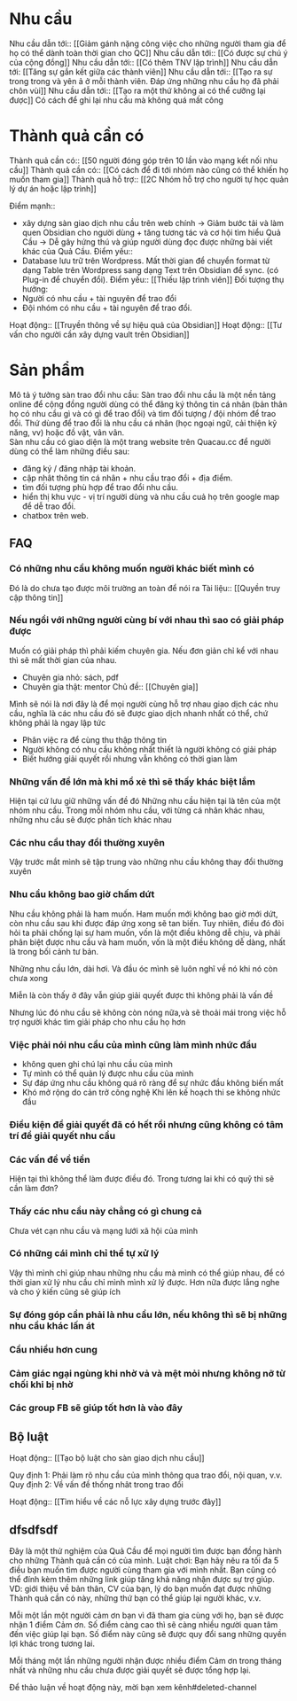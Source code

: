 # Nhu cầu
Nhu cầu dẫn tới:: [[Giảm gánh nặng công việc cho những người tham gia để họ có thể dành toàn thời gian cho QC]]
Nhu cầu dẫn tới:: [[Có được sự chú ý của cộng đồng]]
Nhu cầu dẫn tới:: [[Có thêm TNV lập trình]]
Nhu cầu dẫn tới: [[Tăng sự gắn kết giữa các thành viên]]
Nhu cầu dẫn tới:: [[Tạo ra sự trong trong và yên ả ở mỗi thành viên. Đáp ứng những nhu cầu họ đã phải chôn vùi]]
Nhu cầu dẫn tới:: [[Tạo ra một thứ không ai có thể cưỡng lại được]]
Có cách để ghi lại nhu cầu mà không quá mất công
# Thành quả cần có
Thành quả cần có:: [[50 người đóng góp trên 10 lần vào mạng kết nối nhu cầu]]
Thành quả cần có:: [[Có cách để đi tới nhóm nào cũng có thể khiến họ muốn tham gia]]
Thành quả hỗ trợ:: [[2C Nhóm hỗ trợ cho người tự học quản lý dự án hoặc lập trình]]

Điểm mạnh:: 
- xây dựng sàn giao dịch nhu cầu trên web chính → Giảm bước tải và làm quen Obsidian cho người dùng + tăng tương tác và cơ hội tìm hiểu Quả Cầu → Dễ gây hứng thú và giúp người dùng đọc được những bài viết khác của Quả Cầu.
Điểm yếu::
- Database lưu trữ trên Wordpress. Mất thời gian để chuyển format từ dạng Table trên Wordpress sang dạng Text trên Obsidian để sync. (có Plug-in để chuyển đổi). 
Điểm yếu:: [[Thiếu lập trình viên]]
Đối tượng thụ hưởng: 
- Người có nhu cầu + tài nguyên để trao đổi
- Đội nhóm có nhu cầu + tài nguyên để trao đổi.

Hoạt động:: [[Truyền thông về sự hiệu quả của Obsidian]]
Hoạt động:: [[Tư vấn cho người cần xây dựng vault trên Obsidian]]

# Sản phẩm
Mô tả ý tưởng sàn trao đổi nhu cầu:
Sàn trao đổi nhu cầu là một nền tảng online để cộng đồng người dùng có thể đăng ký thông tin cá nhân (bản thân họ có nhu cầu gì và có gì để trao đổi) và tìm đối tượng / đội nhóm để trao đổi. Thứ dùng để trao đổi là nhu cầu cá nhân (học ngoại ngữ, cải thiện kỹ năng, vv) hoặc đồ vật, vân vân.  
Sàn nhu cầu có giao diện là một trang website trên Quacau.cc để người dùng có thể làm những điều sau:
- đăng ký / đăng nhập tài khoản.
- cập nhât thông tin cá nhân + nhu cầu trao đổi + địa điểm.
- tìm đối tượng phù hợp để trao đổi nhu cầu.
- hiển thị khu vực - vị trí người dùng và nhu cầu cuả họ trên google map để dễ trao đổi.
- chatbox trên web.

## FAQ
### Có những nhu cầu không muốn người khác biết mình có
Đó là do chưa tạo được môi trường an toàn để nói ra
Tài liệu:: [[Quyền truy cập thông tin]]
### Nếu ngồi với những người cùng bí với nhau thì sao có giải pháp được
Muốn có giải pháp thì phải kiếm chuyên gia. Nếu đơn giản chỉ kể với nhau thì sẽ mất thời gian của nhau. 

- Chuyên gia nhỏ: sách, pdf
- Chuyên gia thật: mentor
Chủ đề:: [[Chuyên gia]]

Mình sẽ nói là nơi đây là để mọi người cùng hỗ trợ nhau giao dịch các nhu cầu, nghĩa là các nhu cầu đó sẽ được giao dịch nhanh nhất có thể, chứ không phải là ngay lập tức

- Phân việc ra để cùng thu thập thông tin
- Người không có nhu cầu không nhất thiết là người không có giải pháp
- Biết hướng giải quyết rồi nhưng vẫn không có thời gian làm

### Những vấn đề lớn mà khi mổ xẻ thì sẽ thấy khác biệt lắm
Hiện tại cứ lưu giữ những vấn đề đó 
Những nhu cầu hiện tại là tên của một nhóm nhu cầu. Trong mỗi nhóm nhu cầu, với từng cá nhân khác nhau, những nhu cầu sẽ được phân tích khác nhau

### Các nhu cầu thay đổi thường xuyên
Vậy trước mắt mình sẽ tập trung vào những nhu cầu không thay đổi thường xuyên

### Nhu cầu không bao giờ chấm dứt
Nhu cầu không phải là ham muốn. Ham muốn mới không bao giờ mới dứt, còn nhu cầu sau khi được đáp ứng xong sẽ tan biến. Tuy nhiên, điều đó đòi hỏi ta phải chống lại sự ham muốn, vốn là một điều không dễ chịu, và phải phân biệt được nhu cầu và ham muốn, vốn là một điều không dễ dàng, nhất là trong bối cảnh tư bản.

Những nhu cầu lớn, dài hơi. Và đầu óc mình sẽ luôn nghĩ về nó khi nó còn chưa xong

Miễn là còn thấy ở đây vẫn giúp giải quyết được thì không phải là vấn đề

Nhưng lúc đó nhu cầu sẽ không còn nóng nữa,và sẽ thoải mái trong việc hỗ trợ người khác tìm giải pháp cho nhu cầu họ hơn
### Việc phải nói nhu cầu của mình cũng làm mình nhức đầu
- không quen ghi chú lại nhu cầu của mình
- Tự mình có thể quản lý được nhu cầu của mình
- Sự đáp ứng nhu cầu không quá rõ ràng để sự nhức đầu không biến mất
- Khó mở rộng do cản trở công nghệ
Khi lên kế hoạch thi se không nhức đầu

### Điều kiện để giải quyết đã có hết rồi nhưng cũng không có tâm trí để giải quyết nhu cầu

### Các vấn đề về tiền
Hiện tại thì không thể làm được điều đó. Trong tương lai khi có quỹ thì sẽ cần làm đơn? 

### Thấy các nhu cầu này chẳng có gì chung cả
Chưa vét cạn nhu cầu và mạng lưới xã hội của mình

### Có những cái mình chỉ thể tự xử lý
Vậy thì mình chỉ giúp nhau những nhu cầu mà mình có thể giúp nhau, để có thời gian xử lý nhu cầu chỉ mình mình xử lý được. Hơn nữa được lắng nghe và cho ý kiến cũng sẽ giúp ích

### Sự đóng góp cần phải là nhu cầu lớn, nếu không thì sẽ bị những nhu cầu khác lấn át


### Cầu nhiều hơn cung

### Cảm giác ngại ngùng khi nhờ vả và mệt mỏi nhưng không nỡ từ chối khi bị nhờ

### Các group FB sẽ giúp tốt hơn là vào đây

## Bộ luật
Hoạt động:: [[Tạo bộ luật cho sàn giao dịch nhu cầu]]

Quy định 1: Phải làm rõ nhu cầu của mình thông qua trao đổi, nội quan, v.v.
Quy định 2: Về vấn đề thống nhât trong trao đổi

Hoạt động:: [[Tìm hiểu về các nỗ lực xây dựng trước đây]]

## dfsdfsdf
Đây là một thử nghiệm của Quả Cầu để mọi người tìm được bạn đồng hành cho những Thành quả cần có của mình. Luật chơi: Bạn hãy nêu ra tối đa 5 điều bạn muốn tìm được người cùng tham gia với mình nhất. Bạn cũng có thể đính kèm thêm những link giúp tăng khả năng nhận được sự trợ giúp. VD: giới thiệu về bản thân, CV của bạn, lý do bạn muốn đạt được những Thành quả cần có này, những thứ bạn có thể giúp lại người khác, v.v. 

Mỗi một lần một người cảm ơn bạn vì đã tham gia cùng với họ, bạn sẽ được nhận 1 điểm Cảm ơn. Số điểm càng cao thì sẽ càng nhiều người quan tâm đến việc giúp lại bạn. Số điểm này cũng sẽ được quy đổi sang những quyền lợi khác trong tương lai. 

Mỗi tháng một lần những người nhận được nhiều điểm Cảm ơn trong tháng nhất và những nhu cầu chưa được giải quyết sẽ được tổng hợp lại. 

Để thảo luận về hoạt động này, mời bạn xem kênh#deleted-channel
